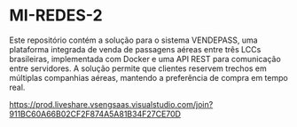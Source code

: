 # MI-REDES-2
Este repositório contém a solução para o sistema VENDEPASS, uma plataforma integrada de venda de passagens aéreas entre três LCCs brasileiras, implementada com Docker e uma API REST para comunicação entre servidores. A solução permite que clientes reservem trechos em múltiplas companhias aéreas, mantendo a preferência de compra em tempo real.

https://prod.liveshare.vsengsaas.visualstudio.com/join?911BC60A66B02CF2F874A5A81B34F27CE70D
